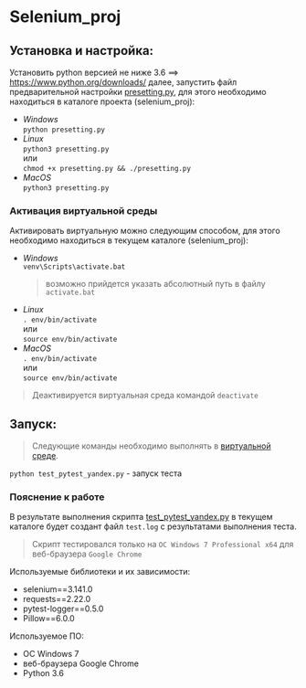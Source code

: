 # Selenium_proj

## Установка и настройка:

Установить python версией не ниже 3.6 ==> https://www.python.org/downloads/ далее, запустить файл предварительной настройки [presetting.py](https://github.com/mikibouns/selenium_proj/blob/master/presetting.py), для этого необходимо находиться в каталоге проекта (selenium_proj):
  + *Windows*  
     ```python presetting.py```
  + *Linux*  
     ```python3 presetting.py```   
     или  
     ```chmod +x presetting.py && ./presetting.py```  
  + *MacOS*  
     ```python3 presetting.py```  

### Активация виртуальной среды
Активировать виртуальную можно следующим способом, для этого необходимо находиться в текущем каталоге (selenium_proj):  
  + *Windows*  
      ```venv\Scripts\activate.bat```
      > возможно прийдется указать абсолютный путь в файлу `activate.bat`
  + *Linux*  
      ```. env/bin/activate```  
      или  
      ```source env/bin/activate```  
  + *MacOS*  
     ```. env/bin/activate```  
     или  
     ```source env/bin/activate```
> Деактивируется виртуальная среда командой `deactivate`

## Запуск:

> Следующие команды необходимо выполнять в [виртуальной среде](#Активация-виртуальной-среды). 

`python test_pytest_yandex.py` - запуск теста

### Пояснение к работе

В результате выполнения скрипта [test_pytest_yandex.py](https://github.com/mikibouns/selenium_proj/blob/master/test_pytest_yandex.py) в текущем каталоге будет создант файл `test.log` с результатами выполнения теста.

>Скрипт тестировался только на `ОС Windows 7 Professional x64` для веб-браузера `Google Chrome`

Используемые библиотеки и их зависимости:
+ selenium==3.141.0
+ requests==2.22.0
+ pytest-logger==0.5.0
+ Pillow==6.0.0

Используемое ПО:
+ ОС Windows 7
+ веб-браузера Google Chrome
+ Python 3.6


